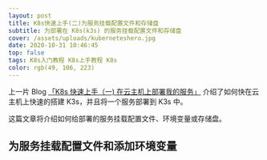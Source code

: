 ```yaml
---
layout: post
title: K8s快速上手(二)为服务挂载配置文件和存储盘
subtitle: 为部署在 K8s(k3s) 的服务挂载配置文件和存储盘
cover: /assets/uploads/kuberneteshero.jpg
date: 2020-10-31 10:46:45
top: false
tags: K8s入门教程 K8s上手教程 K8s
color: rgb(49, 106, 223)
---
```

上一片 Blog [「K8s 快速上手（一) 在云主机上部署我的服务」](https://elfgzp.cn/2020/10/25/k8s-%E5%BF%AB%E9%80%9F%E4%B8%8A%E6%89%8B(%E4%B8%80)%E5%9C%A8%E4%BA%91%E4%B8%BB%E6%9C%BA%E4%B8%8A%E9%83%A8%E7%BD%B2%E6%88%91%E7%9A%84%E6%9C%8D%E5%8A%A1.html) 介绍了如何快在云主机上快速的搭建 K3s，并且将一个服务部署到 K3s 中。  

这篇文章将介绍如何给部署的服务挂载配置文件、环境变量或存储盘。

## 为服务挂载配置文件和添加环境变量